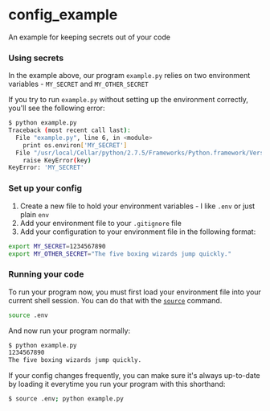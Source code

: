 # config_example

An example for keeping secrets out of your code

### Using secrets

In the example above, our program `example.py` relies on two environment variables - `MY_SECRET` and `MY_OTHER_SECRET`

If you try to run `example.py` without setting up the environment correctly, you'll see the following error:

```sh
$ python example.py 
Traceback (most recent call last):
  File "example.py", line 6, in <module>
    print os.environ['MY_SECRET']
  File "/usr/local/Cellar/python/2.7.5/Frameworks/Python.framework/Versions/2.7/lib/python2.7/UserDict.py", line 23, in __getitem__
    raise KeyError(key)
KeyError: 'MY_SECRET'
```

### Set up your config

1. Create a new file to hold your environment variables - I like `.env` or just plain `env`
2. Add your environment file to your `.gitignore` file
3. Add your configuration to your environment file in the following format: 

```sh
export MY_SECRET=1234567890
export MY_OTHER_SECRET="The five boxing wizards jump quickly."
```

### Running your code

To run your program now, you must first load your environment file into your current shell session. You can do that with the [`source`](http://ss64.com/bash/source.html) command.

```sh
source .env
```

And now run your program normally:

```sh
$ python example.py 
1234567890
The five boxing wizards jump quickly.
```

If your config changes frequently, you can make sure it's always up-to-date by loading it everytime you run your program with this shorthand:

```sh
$ source .env; python example.py 
```
